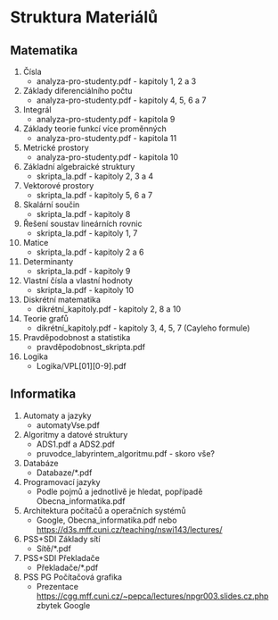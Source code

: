 
# Struktura Materiálů

## Matematika
1. Čísla
    - analyza-pro-studenty.pdf - kapitoly 1, 2 a 3
2. Základy diferenciálního počtu
    - analyza-pro-studenty.pdf - kapitoly 4, 5, 6 a 7
3. Integrál
    - analyza-pro-studenty.pdf - kapitola 9
4. Základy teorie funkcí více proměnných
    - analyza-pro-studenty.pdf - kapitola 11
5. Metrické prostory
    - analyza-pro-studenty.pdf - kapitola 10
6. Základní algebraické struktury
    - skripta_la.pdf - kapitoly 2, 3 a 4
7. Vektorové prostory
    - skripta_la.pdf - kapitoly 5, 6 a 7
8. Skalární součin
    - skripta_la.pdf - kapitoly 8
9.  Řešení soustav lineárních rovnic
    - skripta_la.pdf - kapitoly 1, 7
10. Matice
    - skripta_la.pdf - kapitoly 2 a 6
11. Determinanty
    - skripta_la.pdf - kapitoly 9
12. Vlastní čísla a vlastní hodnoty
    - skripta_la.pdf - kapitoly 10
13. Diskrétní matematika
    - dikrétní_kapitoly.pdf - kapitoly 2, 8 a 10
14. Teorie grafů
    - dikrétní_kapitoly.pdf - kapitoly 3, 4, 5, 7 (Cayleho formule)
15. Pravděpodobnost a statistika
    - pravděpodobnost_skripta.pdf
16. Logika
    - Logika/VPL[01][0-9].pdf


## Informatika
1. Automaty a jazyky
   - automatyVse.pdf
2. Algoritmy a datové struktury
   - ADS1.pdf a ADS2.pdf
   - pruvodce_labyrintem_algoritmu.pdf - skoro vše?
3. Databáze
   - Databaze/*.pdf
4. Programovací jazyky
   - Podle pojmů a jednotlivě je hledat, popřípadě Obecna_informatika.pdf
5. Architektura počítačů a operačních systémů
   - Google, Obecna_informatika.pdf nebo https://d3s.mff.cuni.cz/teaching/nswi143/lectures/
6. PSS+SDI Základy sítí
   - Sítě/*.pdf
7. PSS+SDI Překladače
   - Překladače/*.pdf
8. PSS PG Počítačová grafika
   - Prezentace https://cgg.mff.cuni.cz/~pepca/lectures/npgr003.slides.cz.php zbytek Google

